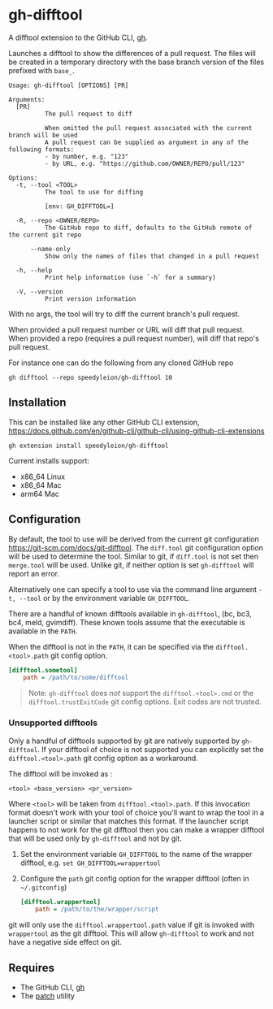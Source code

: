 # gh-difftool

A difftool extension to the GitHub CLI, [gh](https://cli.github.com/).

Launches a difftool to show the differences of a pull request. The files
will be created in a temporary directory with the base branch version of the
files prefixed with `base_`.

```shell
Usage: gh-difftool [OPTIONS] [PR]

Arguments:
  [PR]
          The pull request to diff
          
          When omitted the pull request associated with the current branch will be used
          A pull request can be supplied as argument in any of the following formats:
          - by number, e.g. "123"
          - by URL, e.g. "https://github.com/OWNER/REPO/pull/123"

Options:
  -t, --tool <TOOL>
          The tool to use for diffing
          
          [env: GH_DIFFTOOL=]

  -R, --repo <OWNER/REPO>
          The GitHub repo to diff, defaults to the GitHub remote of the current git repo

      --name-only
          Show only the names of files that changed in a pull request

  -h, --help
          Print help information (use `-h` for a summary)

  -V, --version
          Print version information
```

With no args, the tool will try to diff the current branch's pull request.

When provided a pull request number or URL will diff that pull request. When
provided a repo (requires a pull request number), will diff that repo's pull
request.

For instance one can do the following from any cloned GitHub repo

```shell
gh difftool --repo speedyleion/gh-difftool 10
```

## Installation

This can be installed like any other GitHub CLI extension,
<https://docs.github.com/en/github-cli/github-cli/using-github-cli-extensions>

```shell
gh extension install speedyleion/gh-difftool
```

Current installs support:

- x86_64 Linux
- x86_64 Mac
- arm64 Mac

## Configuration

By default, the tool to use will be derived from the current git configuration
<https://git-scm.com/docs/git-difftool>. The `diff.tool` git configuration
option will be used to determine the tool. Similar to git, if `diff.tool` is
not set then `merge.tool` will be used. Unlike git, if neither option is set
`gh-difftool` will report an error.

Alternatively one can specify a tool to use via the command line argument `-t,
--tool` or by the environment variable `GH_DIFFTOOL`.

There are a handful of known difftools available in `gh-difftool`, (bc, bc3,
bc4, meld, gvimdiff). These known tools assume that the executable is available
in the `PATH`.

When the difftool is not in the `PATH`, it can be specified via
the `difftool.<tool>.path` git config option.

```ini
[difftool.sometool]
    path = /path/to/some/difftool
```

> Note: `gh-difftool` does *not* support the `difftool.<tool>.cmd` or
> the `difftool.trustExitCode` git config options. Exit codes are not trusted.

### Unsupported difftools

Only a handful of difftools supported by git are natively supported
by `gh-difftool`. If your difftool of choice is not supported you can explicitly
set the `difftool.<tool>.path` git config option as a workaround.

The difftool will be invoked as :

```shell
<tool> <base_version> <pr_version>
```

Where `<tool>` will be taken from `difftool.<tool>.path`. If this invocation
format doesn't work with your tool of choice you'll want to wrap the tool in a
launcher script or similar that matches this format. If the launcher script
happens to not work for the git difftool then you can make a wrapper difftool
that will be used only by `gh-difftool` and not by git.

1. Set the environment variable `GH_DIFFTOOL` to the name of the wrapper
   difftool, e.g. `set GH_DIFFTOOL=wrappertool`
2. Configure the `path` git config option for the wrapper difftool (often
   in `~/.gitconfig`)

    ```ini
    [difftool.wrappertool]
        path = /path/to/the/wrapper/script
    ```

git will only use the `difftool.wrappertool.path` value if git is invoked
with `wrappertool` as the git difftool. This will allow `gh-difftool` to
work and not have a negative side effect on git.

## Requires

- The GitHub CLI, [gh](https://cli.github.com/)
- The [patch](https://www.man7.org/linux/man-pages/man1/patch.1.html) utility
